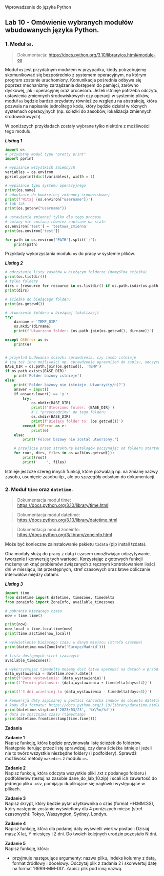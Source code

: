  Wprowadzenie do języka Python

## Lab 10 - Omówienie wybranych modułów wbudowanych języka Python.


### **1. Moduł `os`.**

> Dokumentacja: https://docs.python.org/3.10/library/os.html#module-os

Moduł `os` jest przydatnym modułem w przypadku, kiedy potrzebujemy skomunikować się bezpośrednio z systemem operacyjnym, na którym program zostanie uruchomiony. Komunikacja pośrednia odbywa się poprzez mechanizmy zarządzania dostępem do pamięci, zarówno dyskowej, jak i operacyjnej oraz procesora. Jeżeli istnieje potrzeba odczytu, ustawienia zmiennych środowiskowych czy operacji w systemie plików, moduł `os` będzie bardzo przydatny również ze względu na abstrakcję, która pozwala na napisanie jednolitego kodu, który będzie działał w różnych systemach operacyjnych (np. ścieżki do zasobów, lokalizacja zmiennych środowiskowych).

W poniższych przykładach zostały wybrane tylko niektóre z możliwości tego modułu.

**_Listing 1_**
```python
import os
# przydatny moduł typu "pretty print"
import pprint

# wypisanie wszystkich zmiennych
variables = os.environ
pprint.pprint(dict(variables), width = 1)

# wypisanie typu systemu operacyjnego
print(os.name)
# odwołanie do konkretnej zmiennej środowiskowej
print(f'Witaj {os.environ["username"]}')
# lub tak
print(os.getenv("username"))

# ustawienie zmiennej tylko dla tego procesu
# zmiany nie zostaną również zapisane na stałe
os.environ['test'] = 'testowa_zmienna'
print(os.environ['test'])

for path in os.environ['PATH'].split(';'):
    print(path)
```

Przykłady wykorzystania modułu `os` do pracy w systemie plików.

**_Listing 2_**
```python
# odczytanie listy zasobów w bieżącym folderze (domyślna ścieżka)
print(os.listdir())
# tylko foldery
dirs = [resource for resource in os.listdir() if os.path.isdir(os.path.join(resource))]
print(dirs)

# ścieżka do bieżącego folderu
print(os.getcwd())

# utworzenie folderu w bieżącej lokalizacji
try:
    dirname = 'TEMP_DIR'
    os.mkdir(dirname)
    print(f'Utworzono folder: {os.path.join(os.getcwd(), dirname)}')

except OSError as e:
    print(e)


# przykład budowania ścieżki sprawdzenia, czy zasób istnieje
# (są też inne możliwości np. sprawdzenie uprawniień do zapisu, odczytu itp.)
BASE_DIR = os.path.join(os.getcwd(), 'TEMP')
if os.path.exists(BASE_DIR):
    print('Folder bazowy istnieje')
else:
    print('Folder bazowy nie istnieje. Utworzyć(y/n)?')
    answer = input()
    if answer.lower() == 'y':
        try:
            os.mkdir(BASE_DIR)
            print(f'Utworzono folder: {BASE_DIR}')
            # i "przechodzimy" do tego folderu
            os.chdir(BASE_DIR)
            print(f'Bieżący folder to: {os.getcwd()}')
        except OSError as e:
            print(e)
    else:
        print('Folder bazowy nie został utworzony.')

    # przejście przez strukturę katalogów poczynając od folderu startowego (topdown)
    for root, dirs, files in os.walk(os.getcwd()):
        print(root)
        print('    ', files)

```

Istnieje jeszcze szereg innych funkcji, które pozwalają np. na zmianę nazwy zasobu, usunięcie zasobu itp., ale po szczegóły odsyłam do dokumentacji.

### **2. Moduł `time` oraz `datetime`.**

> Dokumentacja moduł time: https://docs.python.org/3.10/library/time.html

> Dokumentacja moduł datetime: https://docs.python.org/3.10/library/datetime.html

> Dokumentacja moduł zoneinfo: https://docs.python.org/3/library/zoneinfo.html

Może być konieczne zainstalowanie pakietu `tzdata` (pip install tzdata).

Oba moduły służą do pracy z datą i czasem umożliwiając odczytywanie, tworzenie i konwersję tych wartości. Korzystając z gotowych funkcji możemy uniknąć problemów związanych z ręcznym kontrolowaniem ilości dni w miesiącu, lat przestępnych, stref czasowych oraz łatwe obliczanie interwałów między datami.

**_Listing 3_**
```python
import time
from datetime import datetime, timezone, timedelta
from zoneinfo import ZoneInfo, available_timezones

# pobranie bieżącego czasu
now = time.time()

print(now)
now_local = time.localtime(now)
print(time.asctime(now_local))

# wyświetlenie bieżącego czasu w danym miejscu (strefa czasowa)
print(datetime.now(ZoneInfo('Europe/Madrid')))

# lista dostępnych stref czasowych
available_timezones()

# wykorzystując timedelta możemy dość łatwo operować na datach w przód lub w tył
data_wystawienia = datetime.now().date()
print(f'Data wystawienia: {data_wystawienia}')
print(f'Termin płatności: {data_wystawienia + timedelta(days=14)}')

print(f'3 dni wcześniej to {data_wystawienia - timedelta(days=3)}')

# konwersja daty zapisanej w postaci łańcucha znaków do obiektu datetime
# kody dla formatu: https://docs.python.org/3.10/library/datetime.html#strftime-and-strptime-format-codes
print(datetime.strptime('2023/03/23', '%Y/%m/%d'))
# data ze znacznika czasu (timestamp)
print(datetime.fromtimestamp(time.time()))

```

**Zadania**

**Zadanie 1**  
Napisz funkcję, która będzie przyjmowała listę ścieżek do folderów. Następnie iterując przez listę sprawdzaj, czy dana ścieżka istnieje i jeżeli nie to twórz wszystkie niezbędne foldery (i podfoldery). Sprawdź możliwość metody `makedirs` z modułu `os`.

**Zadanie 2**  
Napisz funkcję, która odczyta wszystkie pliki .txt z podanego folderu i podfolderów (testuj na zasobie dane_do_lab_10.zip) i scali ich zawartość do jednego pliku .csv, pomijając duplikujące się nagłówki występujące w plikach.

**Zadanie 3**  
Napisz skrypt, który będzie pytał użytkownika o czas (format HH:MM:SS), który następnie zostanie wyświetlony dla 4 poniższych miejsc (stref czasowych): Tokyo, Waszyngton, Sydney, Londyn.

**Zadanie 4**  
Napisz funkcję, która dla podanej daty wyświetli wiek w postaci:
Dzisiaj masz X lat, Y miesięcy i Z dni. Do twoich kolejnych urodzin pozostało N dni.

**Zadanie 5**  
Napisz funkcję, która:
* przyjmuje następujące argumenty: nazwa pliku, indeks kolumny z datą, format źródłowy i docelowy.
Odczytaj plik z zadania 2 i skonwertuj datę na format 'RRRR-MM-DD'. Zapisz plik pod inną nazwą.
